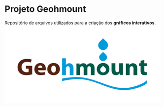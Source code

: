 # Projeto Geohmount
 Repositório de arquivos utilizados para a criação dos **gráficos interativos**.
![geohmount logo](https://raw.githubusercontent.com/danplevs/geohmount/master/logos-png/GEOHMOUNT-Logo-Cores.png?token=ARCIVMR65VKSM5LHXMQKFLS7OG2AS)
